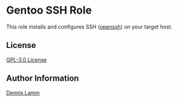 # Gentoo SSH Role

This role installs and configures SSH ([openssh](https://packages.gentoo.org/packages/net-misc/openssh)) on your target host.

## License

[GPL-3.0 License](LICENSE)

## Author Information

[Dennis Lamm](https://github.com/expeditioneer/)
